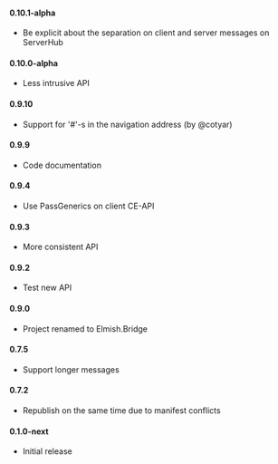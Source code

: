 #### 0.10.1-alpha
* Be explicit about the separation on client and server messages on ServerHub

#### 0.10.0-alpha
* Less intrusive API

#### 0.9.10
* Support for '#'-s in the navigation address (by @cotyar)

#### 0.9.9
* Code documentation

#### 0.9.4
* Use PassGenerics on client CE-API

#### 0.9.3
* More consistent API

#### 0.9.2
* Test new API

#### 0.9.0
* Project renamed to Elmish.Bridge

#### 0.7.5
* Support longer messages

#### 0.7.2
* Republish on the same time due to manifest conflicts

#### 0.1.0-next
* Initial release
